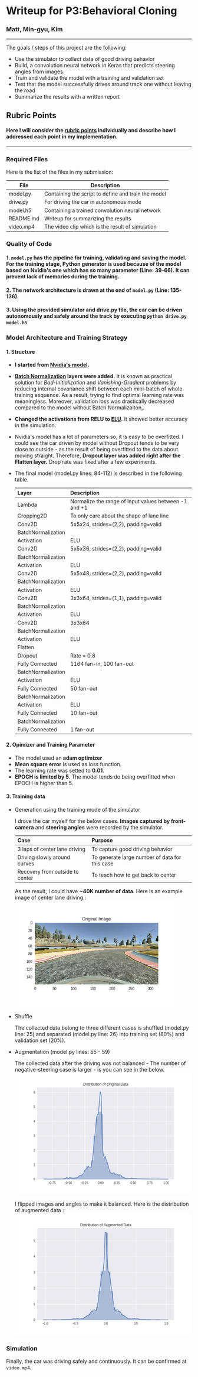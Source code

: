 # Writeup for P3:Behavioral Cloning

### Matt, Min-gyu, Kim
---

The goals / steps of this project are the following:
* Use the simulator to collect data of good driving behavior
* Build, a convolution neural network in Keras that predicts steering angles from images
* Train and validate the model with a training and validation set
* Test that the model successfully drives around track one without leaving the road
* Summarize the results with a written report

[//]: # (Image References)

[angle_org]: ./figures/angle_org.png "Original Data Distribution"
[angle_augmented]: ./figures/angle_augmented.png "Augmented Data Distribution"
[sample_org]: ./figures/sample_org.png "Sample Original"
[front_augmented]: ./figures/sample_flipped.png "Sample Augmented"
[image5]: ./examples/placeholder_small.png "Recovery Image"
[image6]: ./examples/placeholder_small.png "Normal Image"
[image7]: ./examples/placeholder_small.png "Flipped Image"

## Rubric Points
#### Here I will consider the [rubric points](https://review.udacity.com/#!/rubrics/432/view) individually and describe how I addressed each point in my implementation.  

---
### Required Files

Here is the list of the files in my submission:

 | File | Description |
 | ------ | ----- |
 | model.py | Containing the script to define and train the model |
 | drive.py | For driving the car in autonomous mode |
 | model.h5 | Containing a trained convolution neural network |
 | README.md | Writeup for summarizing the results |
 | video.mp4 | The video clip which is the result of simulation |

### Quality of Code
#### 1. ```model.py``` has the pipeline for training, validating and saving the model. For the training stage, Python generator is used because of the model based on Nvidia's one which has so many parameter (Line: 39-66). It can prevent lack of memories during the training.

#### 2. The network architecture is drawn at the end of ```model.py``` (Line: 135-136).

#### 3. Using the provided simulator and drive.py file, the car can be driven autonomously and safely around the track by executing ```python drive.py model.h5```

### Model Architecture and Training Strategy

#### 1. Structure
 
* **I started from [Nvidia's model](https://devblogs.nvidia.com/parallelforall/deep-learning-self-driving-cars/).** 
* **[Batch Normalization](https://arxiv.org/abs/1502.03167) layers were added.** It is known as practical solution for _Bad-Initialization_ and _Vanishing-Gradient_ problems by reducing internal covariance shift between each mini-batch of whole training sequence. As a result, trying to find optimal learning rate was meaningless. Moreover, validation loss was drastically decreased compared to the model without Batch Normalizaiton,.
* **Changed the activations from RELU to [ELU](https://arxiv.org/abs/1511.07289).** It showed better accuracy in the simulation.
* Nvidia's model has a lot of parameters so, it is easy to be overfitted. I could see the car driven by model without Dropout tends to be very close to outside - as the result of being overfitted to the data about moving straight. Therefore, **Dropout layer was added right after the Flatten layer.** Drop rate was fixed after a few experiments.
* The final model (model.py lines: 84-112) is described in the following table.

  | Layer | Description |
  | ------ | ----- |
  | Lambda | Normalize the range of input values between -1 and +1 |
  | Cropping2D | To only care about the shape of lane line |
  | Conv2D | 5x5x24, strides=(2,2), padding=valid |
  | BatchNormalization | |
  | Activation | ELU |
  | Conv2D | 5x5x36, strides=(2,2), padding=valid |
  | BatchNormalization | |
  | Activation | ELU |
  | Conv2D | 5x5x48, strides=(2,2), padding=valid |
  | BatchNormalization | |
  | Activation | ELU |
  | Conv2D | 3x3x64, strides=(1,1), padding=valid |
  | BatchNormalization | |
  | Activation | ELU |
  | Conv2D | 3x3x64 |
  | BatchNormalization | |
  | Activation | ELU |
  | Flatten | |
  | Dropout | Rate = 0.8 |
  | Fully Connected | 1164 fan-in, 100 fan-out |
  | BatchNormalization | |
  | Activation | ELU |
  | Fully Connected | 50 fan-out |
  | BatchNormalization | |
  | Activation | ELU |
  | Fully Connected | 10 fan-out |
  | BatchNormalization| |
  | Fully Connected | 1 fan-out |

#### 2. Opimizer and Training Parameter

* The model used an **adam optimizer**
* **Mean square error** is used as loss function.
* The learning rate was setted to **0.01**.
* **EPOCH is limited by 5**. The model tends do being overfitted when EPOCH is higher than 5.

#### 3. Training data

* Generation using the training mode of the simulator
  
  I drove the car myself for the below cases. **Images captured by front-camera** and **steering angles** were recorded by the simulator.
 
  | Case | Purpose |
  | ---- | ------- |
  | 3 laps of center lane driving | To capture good driving behavior |
  | Driving slowly around curves | To generate large number of data for this case |
  | Recovery from outside to center | To teach how to get back to center |
 
  As the result, I could have **~40K number of data**. Here is an example image of center lane driving :
  ![alt text][sample_org]

* Shuffle
  
  The collected data belong to three different cases is shuffled (model.py line: 25) and separated (model.py line: 26) into training set (80%) and validation set (20%).

* Augmentation (model.py lines: 55 - 59)
  
  The collected data after the driving was not balanced - The number of negative-steering case is larger - is you can see in the below.
  ![alt text][angle_org]
 
  I flipped images and angles to make it balanced. Here is the distribution of augmented data :
  ![alt text][angle_augmented]

### Simulation

 Finally, the car was driving safely and continuously. It can be confirmed at ```video.mp4```.
